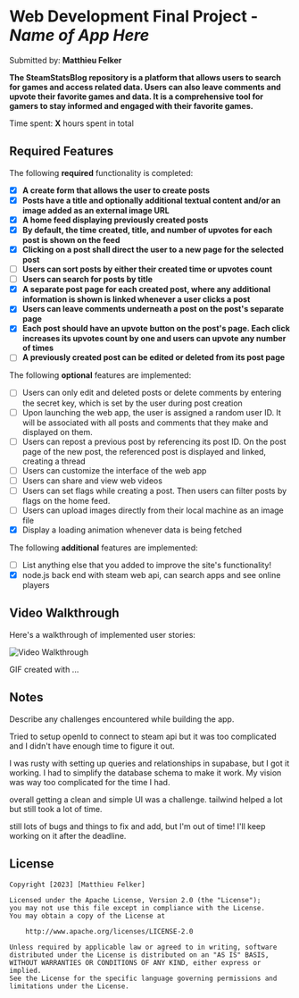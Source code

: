 # Web Development Final Project - *Name of App Here*

Submitted by: **Matthieu Felker**

**The SteamStatsBlog repository is a platform that allows users to search for games and access related data. Users can also leave comments and upvote their favorite games and data. It is a comprehensive tool for gamers to stay informed and engaged with their favorite games.**



Time spent: **X** hours spent in total

## Required Features

The following **required** functionality is completed:

- [x] **A create form that allows the user to create posts**
- [x] **Posts have a title and optionally additional textual content and/or an image added as an external image URL**
- [x] **A home feed displaying previously created posts**
- [x] **By default, the time created, title, and number of upvotes for each post is shown on the feed**
- [x] **Clicking on a post shall direct the user to a new page for the selected post**
- [ ] **Users can sort posts by either their created time or upvotes count**
- [ ] **Users can search for posts by title**
- [x] **A separate post page for each created post, where any additional information is shown is linked whenever a user clicks a post**
- [x] **Users can leave comments underneath a post on the post's separate page**
- [x] **Each post should have an upvote button on the post's page. Each click increases its upvotes count by one and users can upvote any number of times**
- [ ] **A previously created post can be edited or deleted from its post page**

The following **optional** features are implemented:

- [ ] Users can only edit and deleted posts or delete comments by entering the secret key, which is set by the user during post creation
- [ ] Upon launching the web app, the user is assigned a random user ID. It will be associated with all posts and comments that they make and displayed on them.
- [ ] Users can repost a previous post by referencing its post ID. On the post page of the new post, the referenced post is displayed and linked, creating a thread
- [ ] Users can customize the interface of the web app
- [ ] Users can share and view web videos
- [ ] Users can set flags while creating a post. Then users can filter posts by flags on the home feed.
- [ ] Users can upload images directly from their local machine as an image file
- [x] Display a loading animation whenever data is being fetched

The following **additional** features are implemented:

* [ ] List anything else that you added to improve the site's functionality!
* [x] node.js back end with steam web api, can search apps and see online players

## Video Walkthrough

Here's a walkthrough of implemented user stories:

<img src='./client/src/assets/Animation1.gif' title='Video Walkthrough' width='' alt='Video Walkthrough' />

<!-- Replace this with whatever GIF tool you used! -->
GIF created with ...  
<!-- Recommended tools:
[Kap](https://getkap.co/) for macOS
[ScreenToGif](https://www.screentogif.com/) for Windows
[peek](https://github.com/phw/peek) for Linux. -->

## Notes

Describe any challenges encountered while building the app.

Tried to setup openId to connect to steam api but it was too complicated and I didn't have enough time to figure it out.

I was rusty with setting up queries and relationships in supabase, but I got it working. I had to simplify the database schema to make it work. My vision was way too complicated for the time I had.

overall getting a clean and simple UI was a challenge. tailwind helped a lot but still took a lot of time.

still lots of bugs and things to fix and add, but I'm out of time! I'll keep working on it after the deadline.
## License

    Copyright [2023] [Matthieu Felker]

    Licensed under the Apache License, Version 2.0 (the "License");
    you may not use this file except in compliance with the License.
    You may obtain a copy of the License at

        http://www.apache.org/licenses/LICENSE-2.0

    Unless required by applicable law or agreed to in writing, software
    distributed under the License is distributed on an "AS IS" BASIS,
    WITHOUT WARRANTIES OR CONDITIONS OF ANY KIND, either express or implied.
    See the License for the specific language governing permissions and
    limitations under the License.